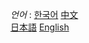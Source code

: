 
*언어* : [한국어](https://github.com/yangqi0425/kexueshangwang/blob/master/README-KR.md)
         [中文](https://github.com/yangqi0425/kexueshangwang/edit/master/README.md)    
         [日本語](https://github.com/yangqi0425/kexueshangwang/blob/master/README-JP.md)
         [English](https://github.com/yangqi0425/kexueshangwang/blob/master/README-EN.md)
